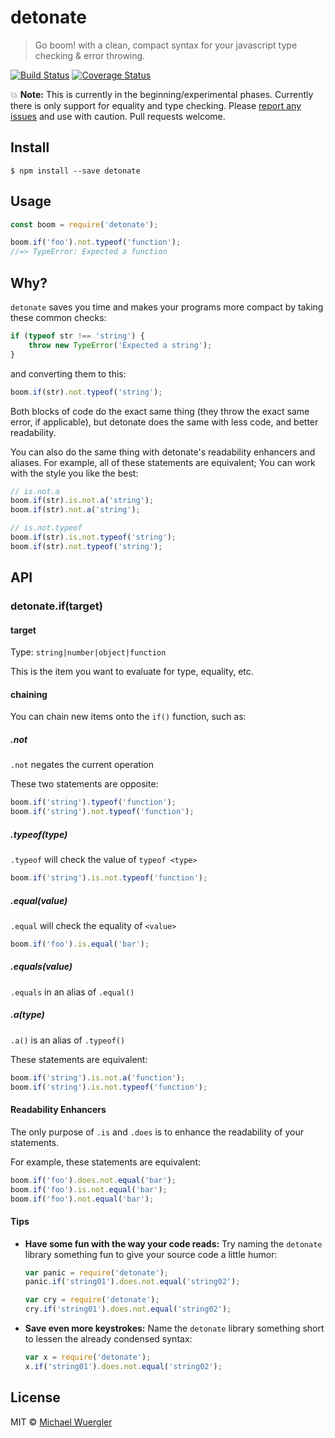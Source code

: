# detonate

> Go boom! with a clean, compact syntax for your javascript type checking & error throwing.

[![Build Status](https://travis-ci.org/radiovisual/detonate.svg?branch=master)](https://travis-ci.org/radiovisual/detonate) [![Coverage Status](https://coveralls.io/repos/github/radiovisual/detonate/badge.svg?branch=master)](https://coveralls.io/github/radiovisual/detonate?branch=master)
 
:boom: **Note:** This is currently in the beginning/experimental phases. Currently there is only support for equality and type checking. Please [report any issues](https://github.com/radiovisual/detonate/issues) and use with caution. Pull requests welcome.

## Install

```
$ npm install --save detonate
```


## Usage

```js
const boom = require('detonate');

boom.if('foo').not.typeof('function');
//=> TypeError: Expected a function
```

## Why?

`detonate` saves you time and makes your programs more compact by taking these common checks:

```js
if (typeof str !== 'string') {
    throw new TypeError('Expected a string');
}
```

and converting them to this:

```js
boom.if(str).not.typeof('string');
```

Both blocks of code do the exact same thing (they throw the exact same error, if applicable), but detonate does the same with less code, and better readability.

You can also do the same thing with detonate's readability enhancers and aliases. For example, all of these statements are equivalent; You can work with the style you like the best:

```js
// is.not.a
boom.if(str).is.not.a('string');
boom.if(str).not.a('string');

// is.not.typeof
boom.if(str).is.not.typeof('string');
boom.if(str).not.typeof('string');
```

## API

### detonate.if(target)

#### target

Type: `string|number|object|function`

This is the item you want to evaluate for type, equality, etc.

#### chaining

You can chain new items onto the `if()` function, such as:

##### .not

`.not` negates the current operation

These two statements are opposite:

```js
boom.if('string').typeof('function');
boom.if('string').not.typeof('function');
```

##### .typeof(type)

`.typeof` will check the value of `typeof <type>`

```js
boom.if('string').is.not.typeof('function');
```

##### .equal(value)

`.equal` will check the equality of `<value>`

```js
boom.if('foo').is.equal('bar');
```

##### .equals(value)

`.equals` in an alias of `.equal()`

##### .a(type)

`.a()` is an alias of `.typeof()`

These statements are equivalent:

```js
boom.if('string').is.not.a('function');
boom.if('string').is.not.typeof('function');
```

#### Readability Enhancers

The only purpose of `.is` and `.does` is to enhance the readability of your statements.

For example, these statements are equivalent:

```js
boom.if('foo').does.not.equal('bar');
boom.if('foo').is.not.equal('bar');
boom.if('foo').not.equal('bar');
```

#### Tips

- **Have some fun with the way your code reads:** Try naming the `detonate` library something fun to give your source code a little humor:

    ```js
    var panic = require('detonate');
    panic.if('string01').does.not.equal('string02');
    
    var cry = require('detonate');
    cry.if('string01').does.not.equal('string02');
    ```
    
- **Save even more keystrokes:** Name the `detonate` library something short to lessen the already condensed syntax:

    ```js
    var x = require('detonate');
    x.if('string01').does.not.equal('string02');
    ```

## License

MIT © [Michael Wuergler](http://numetriclabs.com)
